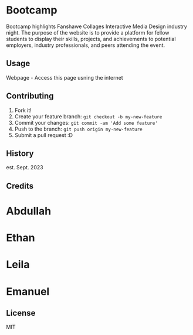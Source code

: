 # Bootcamp

Bootcamp highlights Fanshawe Collages Interactive Media Design industry night. The purpose of the website is to provide a platform for fellow students to display their
skills, projects, and achievements to potential employers, industry professionals, and peers attending the event. 

## Usage

Webpage - Access this page usning the internet

## Contributing

1. Fork it!
2. Create your feature branch: `git checkout -b my-new-feature`
3. Commit your changes: `git commit -am 'Add some feature'`
4. Push to the branch: `git push origin my-new-feature`
5. Submit a pull request :D

## History

est. Sept. 2023

## Credits

# Abdullah  
# Ethan
# Leila
# Emanuel

## License

MIT
